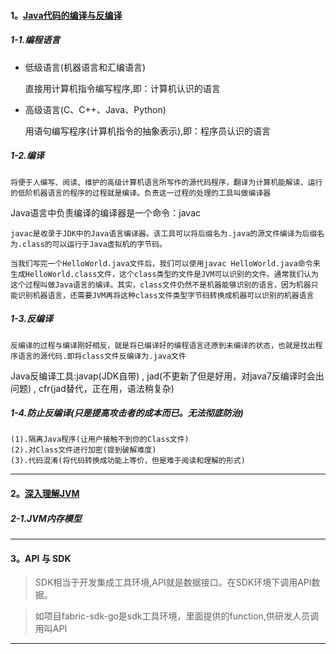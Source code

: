 #### 1。[Java代码的编译与反编译](https://juejin.im/post/5cd25f2c6fb9a0324f17a837)

##### 1-1.编程语言

+ 低级语言(机器语言和汇编语言)

  直接用计算机指令编写程序,即：计算机认识的语言

+ 高级语言(C、C++、Java、Python)

  用语句编写程序(计算机指令的抽象表示),即：程序员认识的语言
  
##### 1-2.编译

    将便于人编写、阅读、维护的高级计算机语言所写作的源代码程序，翻译为计算机能解读、运行的低阶机器语言的程序的过程就是编译。负责这一过程的处理的工具叫做编译器
    
 Java语言中负责编译的编译器是一个命令：javac
 
    javac是收录于JDK中的Java语言编译器。该工具可以将后缀名为.java的源文件编译为后缀名为.class的可以运行于Java虚拟机的字节码。
    
    当我们写完一个HelloWorld.java文件后，我们可以使用javac HelloWorld.java命令来生成HelloWorld.class文件，这个class类型的文件是JVM可以识别的文件。通常我们认为这个过程叫做Java语言的编译。其实，class文件仍然不是机器能够识别的语言，因为机器只能识别机器语言，还需要JVM再将这种class文件类型字节码转换成机器可以识别的机器语言
    
##### 1-3.反编译

    反编译的过程与编译刚好相反，就是将已编译好的编程语言还原到未编译的状态，也就是找出程序语言的源代码.即将class文件反编译为.java文件
    
  Java反编译工具:javap(JDK自带) , jad(不更新了但是好用，对java7反编译时会出问题) , cfr(jad替代，正在用，语法稍复杂)
  
##### 1-4.防止反编译(只是提高攻击者的成本而已。无法彻底防治)

    (1).隔离Java程序(让用户接触不到你的Class文件)
    (2).对Class文件进行加密(提到破解难度)
    (3).代码混淆(将代码转换成功能上等价，但是难于阅读和理解的形式)
    
--------------------------------------------------------------------

#### 2。[深入理解JVM](https://juejin.im/post/5aa4a2e35188255589496eb8)

##### 2-1.JVM内存模型

--------------------------------------------------------------------

#### 3。API 与 SDK

>SDK相当于开发集成工具环境,API就是数据接口。在SDK环境下调用API数据。

>如项目fabric-sdk-go是sdk工具环境，里面提供的function,供研发人员调用叫API

--------------------------------------------------------------------

 
